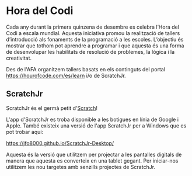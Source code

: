 # Hora del Codi

Cada any durant la primera quinzena de desembre es celebra l’Hora del Codi a escala mundial. Aquesta iniciativa promou la realització de tallers d’introducció als fonaments de la programació a les escoles. L’objectiu és mostrar que tothom pot aprendre a programar i que aquesta és una forma de desenvolupar les habilitats de resolució de problemes, la lògica i la creativitat.

Des de l'AFA organitzem tallers basats en els continguts del portal https://hourofcode.com/es/learn i/o de ScratchJr.

## ScratchJr

ScratchJr és el germà petit d'[Scratch](https://scratch.mit.edu)!

L'app d'ScratchJr es troba disponible a les botigues en línia de Google i Apple. També existeix una versió de l'app ScratchJr per a Windows que es pot trobar aquí:

https://jfo8000.github.io/ScratchJr-Desktop/

Aquesta és la versió que utilitzem per projectar a les pantalles digitals de manera que aquesta es converteix en una tablet gegant. Per iniciar-nos utilitzem les nou targetes amb senzills projectes de ScratchJr.

